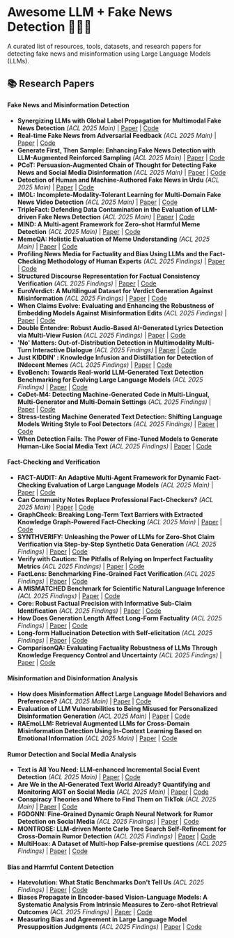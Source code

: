 # Awesome LLM + Fake News Detection 🕵️‍♂️🤖
A curated list of resources, tools, datasets, and research papers for detecting fake news and misinformation using Large Language Models (LLMs).

## 📚 Research Papers

#### **Fake News and Misinformation Detection**
- **Synergizing LLMs with Global Label Propagation for Multimodal Fake News Detection** *(ACL 2025 Main)* | [Paper](#) | [Code](#)
- **Real-time Fake News from Adversarial Feedback** *(ACL 2025 Main)* | [Paper](#) | [Code](#)
- **Generate First, Then Sample: Enhancing Fake News Detection with LLM-Augmented Reinforced Sampling** *(ACL 2025 Main)* | [Paper](#) | [Code](#)
- **PCoT: Persuasion-Augmented Chain of Thought for Detecting Fake News and Social Media Disinformation** *(ACL 2025 Main)* | [Paper](#) | [Code](#)
- **Detection of Human and Machine-Authored Fake News in Urdu** *(ACL 2025 Main)* | [Paper](#) | [Code](#)
- **IMOL: Incomplete-Modality-Tolerant Learning for Multi-Domain Fake News Video Detection** *(ACL 2025 Main)* | [Paper](#) | [Code](#)
- **TripleFact: Defending Data Contamination in the Evaluation of LLM-driven Fake News Detection** *(ACL 2025 Main)* | [Paper](#) | [Code](#)
- **MIND: A Multi-agent Framework for Zero-shot Harmful Meme Detection** *(ACL 2025 Main)* | [Paper](#) | [Code](#)
- **MemeQA: Holistic Evaluation of Meme Understanding** *(ACL 2025 Main)* | [Paper](#) | [Code](#)
- **Profiling News Media for Factuality and Bias Using LLMs and the Fact-Checking Methodology of Human Experts** *(ACL 2025 Findings)* | [Paper](#) | [Code](#)
- **Structured Discourse Representation for Factual Consistency Verification** *(ACL 2025 Findings)* | [Paper](#) | [Code](#)
- **EuroVerdict: A Multilingual Dataset for Verdict Generation Against Misinformation** *(ACL 2025 Findings)* | [Paper](#) | [Code](#)
- **When Claims Evolve: Evaluating and Enhancing the Robustness of Embedding Models Against Misinformation Edits** *(ACL 2025 Findings)* | [Paper](#) | [Code](#)
- **Double Entendre: Robust Audio-Based AI-Generated Lyrics Detection via Multi-View Fusion** *(ACL 2025 Findings)* | [Paper](#) | [Code](#)
- **'No' Matters: Out-of-Distribution Detection in Multimodality Multi-Turn Interactive Dialogue** *(ACL 2025 Findings)* | [Paper](#) | [Code](#)
- **Just KIDDIN' : Knowledge Infusion and Distillation for Detection of INdecent Memes** *(ACL 2025 Findings)* | [Paper](#) | [Code](#)
- **EvoBench: Towards Real-world LLM-Generated Text Detection Benchmarking for Evolving Large Language Models** *(ACL 2025 Findings)* | [Paper](#) | [Code](#)
- **CoDet-M4: Detecting Machine-Generated Code in Multi-Lingual, Multi-Generator and Multi-Domain Settings** *(ACL 2025 Findings)* | [Paper](#) | [Code](#)
- **Stress-testing Machine Generated Text Detection: Shifting Language Models Writing Style to Fool Detectors** *(ACL 2025 Findings)* | [Paper](#) | [Code](#)
- **When Detection Fails: The Power of Fine-Tuned Models to Generate Human-Like Social Media Text** *(ACL 2025 Findings)* | [Paper](#) | [Code](#)

#### **Fact-Checking and Verification**
- **FACT-AUDIT: An Adaptive Multi-Agent Framework for Dynamic Fact-Checking Evaluation of Large Language Models** *(ACL 2025 Main)* | [Paper](#) | [Code](#)
- **Can Community Notes Replace Professional Fact-Checkers?** *(ACL 2025 Main)* | [Paper](#) | [Code](#)
- **GraphCheck: Breaking Long-Term Text Barriers with Extracted Knowledge Graph-Powered Fact-Checking** *(ACL 2025 Main)* | [Paper](#) | [Code](#)
- **SYNTHVERIFY: Unleashing the Power of LLMs for Zero-Shot Claim Verification via Step-by-Step Synthetic Data Generation** *(ACL 2025 Findings)* | [Paper](#) | [Code](#)
- **Verify with Caution: The Pitfalls of Relying on Imperfect Factuality Metrics** *(ACL 2025 Findings)* | [Paper](#) | [Code](#)
- **FactLens: Benchmarking Fine-Grained Fact Verification** *(ACL 2025 Findings)* | [Paper](#) | [Code](#)
- **A MISMATCHED Benchmark for Scientific Natural Language Inference** *(ACL 2025 Findings)* | [Paper](#) | [Code](#)
- **Core: Robust Factual Precision with Informative Sub-Claim Identification** *(ACL 2025 Findings)* | [Paper](#) | [Code](#)
- **How Does Generation Length Affect Long-Form Factuality** *(ACL 2025 Findings)* | [Paper](#) | [Code](#)
- **Long-form Hallucination Detection with Self-elicitation** *(ACL 2025 Findings)* | [Paper](#) | [Code](#)
- **ComparisonQA: Evaluating Factuality Robustness of LLMs Through Knowledge Frequency Control and Uncertainty** *(ACL 2025 Findings)* | [Paper](#) | [Code](#)

#### **Misinformation and Disinformation Analysis**
- **How does Misinformation Affect Large Language Model Behaviors and Preferences?** *(ACL 2025 Main)* | [Paper](#) | [Code](#)
- **Evaluation of LLM Vulnerabilities to Being Misused for Personalized Disinformation Generation** *(ACL 2025 Main)* | [Paper](#) | [Code](#)
- **RAEmoLLM: Retrieval Augmented LLMs for Cross-Domain Misinformation Detection Using In-Context Learning Based on Emotional Information** *(ACL 2025 Main)* | [Paper](#) | [Code](#)

#### **Rumor Detection and Social Media Analysis**
- **Text is All You Need: LLM-enhanced Incremental Social Event Detection** *(ACL 2025 Main)* | [Paper](#) | [Code](#)
- **Are We in the AI-Generated Text World Already? Quantifying and Monitoring AIGT on Social Media** *(ACL 2025 Main)* | [Paper](#) | [Code](#)
- **Conspiracy Theories and Where to Find Them on TikTok** *(ACL 2025 Main)* | [Paper](#) | [Code](#)
- **FGDGNN: Fine-Grained Dynamic Graph Neural Network for Rumor Detection on Social Media** *(ACL 2025 Findings)* | [Paper](#) | [Code](#)
- **MONTROSE: LLM-driven Monte Carlo Tree Search Self-Refinement for Cross-Domain Rumor Detection** *(ACL 2025 Findings)* | [Paper](#) | [Code](#)
- **MultiHoax: A Dataset of Multi-hop False-premise questions** *(ACL 2025 Findings)* | [Paper](#) | [Code](#)

#### **Bias and Harmful Content Detection**
- **Hatevolution: What Static Benchmarks Don't Tell Us** *(ACL 2025 Findings)* | [Paper](#) | [Code](#)
- **Biases Propagate in Encoder-based Vision-Language Models: A Systematic Analysis From Intrinsic Measures to Zero-shot Retrieval Outcomes** *(ACL 2025 Findings)* | [Paper](#) | [Code](#)
- **Measuring Bias and Agreement in Large Language Model Presupposition Judgments** *(ACL 2025 Findings)* | [Paper](#) | [Code](#)
